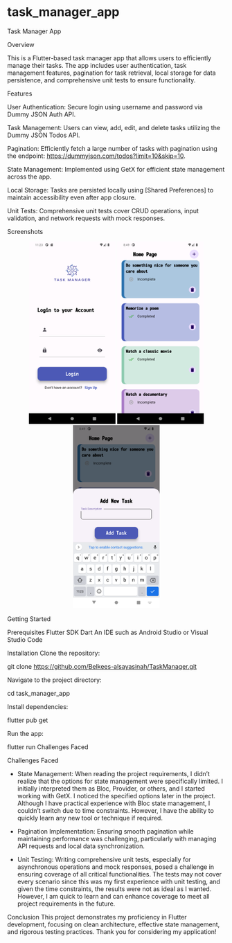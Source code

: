 # task_manager_app

Task Manager App

Overview 

This is a Flutter-based task manager app that allows users to efficiently manage their tasks. The app includes user authentication, task management features, pagination for task retrieval, local storage for data persistence, and comprehensive unit tests to ensure functionality.

Features

User Authentication: Secure login using username and password via Dummy JSON Auth API.

Task Management: Users can view, add, edit, and delete tasks utilizing the Dummy JSON Todos API.

Pagination: Efficiently fetch a large number of tasks with pagination using the endpoint: https://dummyjson.com/todos?limit=10&skip=10.

State Management: Implemented using GetX for efficient state management across the app.

Local Storage: Tasks are persisted locally using [Shared Preferences] to maintain accessibility even after app closure.

Unit Tests: Comprehensive unit tests cover CRUD operations, input validation, and network requests with mock responses.


Screenshots
<p align="center">
  <img src="assets/images/Login.png" alt="LoginUI" width="200"/>
  <img src="assets/images/HomePage.png" alt="HomePageUI" width="200"/>
  <img src="assets/images/AddTask.png" alt="AddTaskUI" width="200"/>
</p>


Getting Started

Prerequisites
Flutter SDK
Dart
An IDE such as Android Studio or Visual Studio Code

Installation
Clone the repository:

git clone https://github.com/Belkees-alsayasinah/TaskManager.git

Navigate to the project directory:

cd task_manager_app

Install dependencies:

flutter pub get

Run the app:

flutter run
Challenges Faced



Challenges Faced

- State Management: When reading the project requirements, I didn’t realize that the options for state management were specifically limited. I initially interpreted them as Bloc, Provider, or others, and I started working with GetX. I noticed the specified options later in the project. Although I have practical experience with Bloc state management, I couldn’t switch due to time constraints. However, I have the ability to quickly learn any new tool or technique if required.

- Pagination Implementation: Ensuring smooth pagination while maintaining performance was challenging, particularly with managing API requests and local data synchronization.

- Unit Testing: Writing comprehensive unit tests, especially for asynchronous operations and mock responses, posed a challenge in ensuring coverage of all critical functionalities. The tests may not cover every scenario since this was my first experience with unit testing, and given the time constraints, the results were not as ideal as I wanted. However, I am quick to learn and can enhance coverage to meet all project requirements in the future.

Conclusion
This project demonstrates my proficiency in Flutter development, focusing on clean architecture, effective state management, and rigorous testing practices. Thank you for considering my application!


